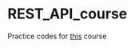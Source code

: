 # REST_API_course
Practice codes for [this](https://www.udemy.com/course/rest-api-flask-and-python/) course
